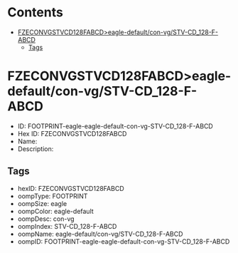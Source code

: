 



Contents
========

* [FZECONVGSTVCD128FABCD>eagle-default/con-vg/STV-CD_128-F-ABCD](#fzeconvgstvcd128fabcdeagle-defaultcon-vgstv-cd_128-f-abcd)
	* [Tags](#tags)

# FZECONVGSTVCD128FABCD>eagle-default/con-vg/STV-CD_128-F-ABCD

- ID: FOOTPRINT-eagle-eagle-default-con-vg-STV-CD_128-F-ABCD
- Hex ID: FZECONVGSTVCD128FABCD
- Name: 
- Description: 

## Tags

- hexID: FZECONVGSTVCD128FABCD
- oompType: FOOTPRINT
- oompSize: eagle
- oompColor: eagle-default
- oompDesc: con-vg
- oompIndex: STV-CD_128-F-ABCD
- oompName: eagle-default/con-vg/STV-CD_128-F-ABCD
- oompID: FOOTPRINT-eagle-eagle-default-con-vg-STV-CD_128-F-ABCD
